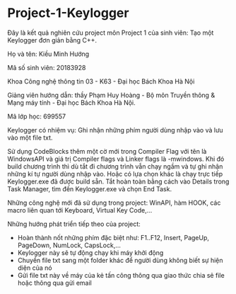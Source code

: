 # Project-1-Keylogger

Đây là kết quả nghiên cứu project môn Project 1 của sinh viên: Tạo một Keylogger đơn giản bằng C++.

Họ và tên: Kiều Minh Hướng

Mã số sinh viên: 20183928

Khoa Công nghệ thông tin 03 - K63 - Đại học Bách Khoa Hà Nội

Giảng viên hướng dẫn: thầy Phạm Huy Hoàng - Bộ môn Truyền thông & Mạng máy tính - Đại học Bách Khoa Hà Nội.

Mã lớp học: 699557

Keylogger có nhiệm vụ: Ghi nhận những phím người dùng nhập vào và lưu vào một file txt.

Sử dụng CodeBlocks thêm một cờ mới trong Compiler Flag với tên là WindowsAPI và giá trị Compiler flags và Linker flags là -mwindows. Khi đó build chương trình thì dù tắt đi chương trình vẫn chạy ngầm và tự ghi nhận những kí tự người dùng nhập vào. Hoặc có lựa chọn khác là chạy trực tiếp Keylogger.exe đã được build sẵn. Tắt hoàn toàn bằng cách vào Details trong Task Manager, tìm đến Keylogger.exe và chọn End Task.

Những công nghệ mới đã sử dụng trong project: WinAPI, hàm HOOK, các macro liên quan tới Keyboard, Virtual Key Code,...

Những hướng phát triển tiếp theo của project:

+ Hoàn thành nốt những phím đặc biệt như: F1..F12, Insert, PageUp, PageDown, NumLock, CapsLock,...
+ Keylogger này sẽ tự động chạy khi máy khởi động
+ Chuyển file txt sang một folder khác để người dùng không biết sự hiện diện của nó
+ Gửi file txt này về máy của kẻ tấn công thông qua giao thức chia sẻ file hoặc thông qua gửi email
